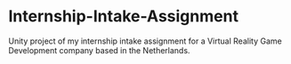 # Internship-Intake-Assignment
Unity project of my internship intake assignment for a Virtual Reality Game Development company based in the Netherlands.
